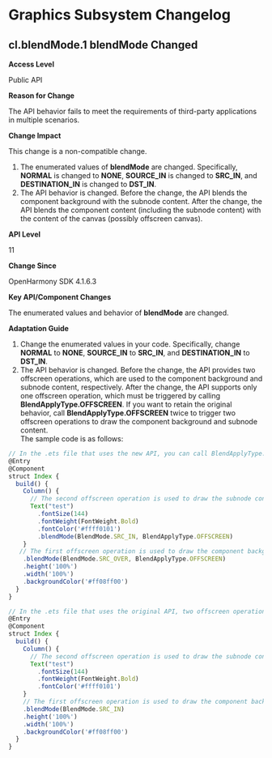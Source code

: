 # Graphics Subsystem Changelog

## cl.blendMode.1 blendMode Changed

**Access Level**

Public API

**Reason for Change**

The API behavior fails to meet the requirements of third-party applications in multiple scenarios.  

**Change Impact**

This change is a non-compatible change.
1. The enumerated values of **blendMode** are changed. Specifically, **NORMAL** is changed to **NONE**, **SOURCE_IN** is changed to **SRC_IN**, and **DESTINATION_IN** is changed to **DST_IN**.
2. The API behavior is changed. Before the change, the API blends the component background with the subnode content. After the change, the API blends the component content (including the subnode content) with the content of the canvas (possibly offscreen canvas).

**API Level**

11

**Change Since**

OpenHarmony SDK 4.1.6.3

**Key API/Component Changes**

The enumerated values and behavior of **blendMode** are changed.

**Adaptation Guide**

1. Change the enumerated values in your code. Specifically, change **NORMAL** to **NONE**, **SOURCE_IN** to **SRC_IN**, and **DESTINATION_IN** to **DST_IN**.
2. The API behavior is changed. Before the change, the API provides two offscreen operations, which are used to the component background and subnode content, respectively. After the change, the API supports only one offscreen operation, which must be triggered by calling **BlendApplyType.OFFSCREEN**. If you want to retain the original behavior, call **BlendApplyType.OFFSCREEN** twice to trigger two offscreen operations to draw the component background and subnode content.<br>
  The sample code is as follows:

  ```ts
  // In the .ets file that uses the new API, you can call BlendApplyType.OFFSCREEN twice to trigger two offscreen operations.
  @Entry
  @Component
  struct Index {
    build() {
      Column() {
        // The second offscreen operation is used to draw the subnode content.
        Text("test")
          .fontSize(144)
          .fontWeight(FontWeight.Bold)
          .fontColor('#ffff0101')
          .blendMode(BlendMode.SRC_IN, BlendApplyType.OFFSCREEN)
      }
     // The first offscreen operation is used to draw the component background.
      .blendMode(BlendMode.SRC_OVER, BlendApplyType.OFFSCREEN)
      .height('100%')
      .width('100%')
      .backgroundColor('#ff08ff00')
    }
  }
  
  // In the .ets file that uses the original API, two offscreen operations are triggered by default.
  @Entry
  @Component
  struct Index {
    build() {
      Column() {
        // The second offscreen operation is used to draw the subnode content.
        Text("test")
          .fontSize(144)
          .fontWeight(FontWeight.Bold)
          .fontColor('#ffff0101')
      }
      // The first offscreen operation is used to draw the component background.
      .blendMode(BlendMode.SRC_IN)
      .height('100%')
      .width('100%')
      .backgroundColor('#ff08ff00')
    }
  }
  ```